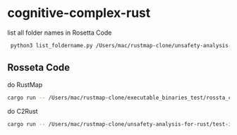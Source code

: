 # cognitive-complex-rust
list all folder names in Rosetta Code
```bash
 python3 list_foldername.py /Users/mac/rustmap-clone/unsafety-analysis-for-rust/test-inputs/rossta-c2rust-readability/ Rosetta_Folders_Name.txt 
 ```


## Rosseta Code
do RustMap
```bash
cargo run -- /Users/mac/rustmap-clone/executable_binaries_test/rossta_code_gpt/125-rossta-code-gpt-readability-comparision
```


 do C2Rust
 ```bash
cargo run -- /Users/mac/rustmap-clone/unsafety-analysis-for-rust/test-inputs/rossta-c2rust-readability
```